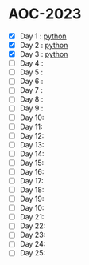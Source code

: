 # AOC-2023

- [x] Day 1 : [python](solutions/day1/python/aoc1.py)
- [x] Day 2 : [python](solutions/day2/python/aoc2.py)
- [x] Day 3 : [python](solutions/day2/python/aoc2.py)
- [ ] Day 4 :
- [ ] Day 5 :
- [ ] Day 6 :
- [ ] Day 7 :
- [ ] Day 8 :
- [ ] Day 9 :
- [ ] Day 10:
- [ ] Day 11:
- [ ] Day 12:
- [ ] Day 13:
- [ ] Day 14:
- [ ] Day 15:
- [ ] Day 16:
- [ ] Day 17:
- [ ] Day 18:
- [ ] Day 19:
- [ ] Day 10:
- [ ] Day 21:
- [ ] Day 22:
- [ ] Day 23:
- [ ] Day 24:
- [ ] Day 25:
